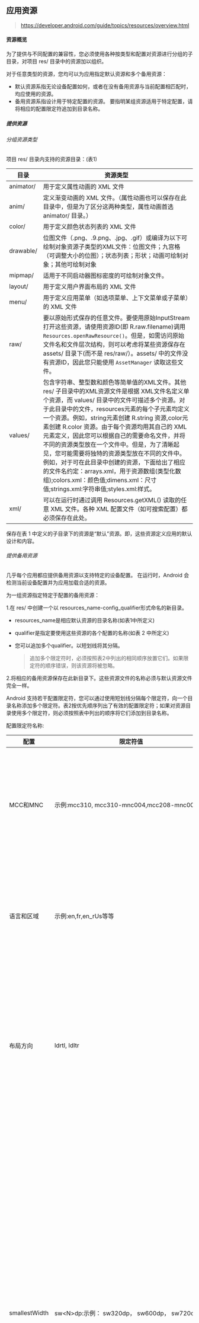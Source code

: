 ## 应用资源

> https://developer.android.com/guide/topics/resources/overview.html

#### 资源概览
为了提供与不同配置的兼容性，您必须使用各种按类型和配置对资源进行分组的子目录，对项目 res/ 目录中的资源加以组织。

对于任意类型的资源，您均可以为应用指定默认资源和多个备用资源：

* 默认资源系指无论设备配置如何，或者在没有备用资源与当前配置相匹配时，均应使用的资源。
* 备用资源系指设计用于特定配置的资源。 要指明某组资源适用于特定配置，请将相应的配置限定符追加到目录名称。

##### 提供资源

###### 分组资源类型

项目 res/ 目录内支持的资源目录：(表1)

| 目录        | 资源类型                                     |
| --------- | ---------------------------------------- |
| animator/ | 用于定义属性动画的 XML 文件                         |
| anim/     | 定义渐变动画的 XML 文件。（属性动画也可以保存在此目录中，但是为了区分这两种类型，属性动画首选 animator/ 目录。） |
| color/    | 用于定义颜色状态列表的 XML 文件                       |
| drawable/ | 位图文件（.png、.9.png、.jpg、.gif）或编译为以下可绘制对象资源子类型的XML文件：位图文件；九宫格（可调整大小的位图）；状态列表；形状；动画可绘制对象；其他可绘制对象 |
| mipmap/   | 适用于不同启动器图标密度的可绘制对象文件。                    |
| layout/   | 用于定义用户界面布局的 XML 文件                       |
| menu/     | 用于定义应用菜单（如选项菜单、上下文菜单或子菜单）的 XML 文件        |
| raw/      | 要以原始形式保存的任意文件。要使用原始InputStream打开这些资源，请使用资源ID(即 R.raw.filename)调用 `Resources.openRawResource()`。但是，如需访问原始文件名和文件层次结构，则可以考虑将某些资源保存在 assets/ 目录下(而不是 res/raw/）。assets/ 中的文件没有资源ID，因此您只能使用 `AssetManager` 读取这些文件。 |
| values/   | 包含字符串、整型数和颜色等简单值的XML文件。其他 res/ 子目录中的XML资源文件是根据 XML文件名定义单个资源，而 values/ 目录中的文件可描述多个资源。对于此目录中的文件，resources元素的每个子元素均定义一个资源。例如，string元素创建 R.string 资源,color元素创建 R.color 资源。由于每个资源均用其自己的 XML 元素定义，因此您可以根据自己的需要命名文件，并将不同的资源类型放在一个文件中。但是，为了清晰起见，您可能需要将独特的资源类型放在不同的文件中。 例如，对于可在此目录中创建的资源，下面给出了相应的文件名约定：arrays.xml，用于资源数组(类型化数组);colors.xml：颜色值;dimens.xml：尺寸值;strings.xml:字符串值;styles.xml:样式。 |
| xml/      | 可以在运行时通过调用 Resources.getXML() 读取的任意 XML 文件。各种 XML 配置文件（如可搜索配置）都必须保存在此处。 |

保存在表 1 中定义的子目录下的资源是“默认”资源。即，这些资源定义应用的默认设计和内容。

###### 提供备用资源

几乎每个应用都应提供备用资源以支持特定的设备配置。 在运行时，Android 会检测当前设备配置并为应用加载合适的资源。

 为一组资源指定特定于配置的备用资源：

1.在 res/ 中创建一个以 resources_name-config_qualifier形式命名的新目录。

 *  resources_name是相应默认资源的目录名称(如表1中所定义)

* qualifier是指定要使用这些资源的各个配置的名称(如表 2 中所定义)

* 您可以追加多个qualifier。以短划线将其分隔。

  > 追加多个限定符时，必须按照表2中列出的相同顺序放置它们。如果限定符的顺序错误，则该资源将被忽略。

2.将相应的备用资源保存在此新目录下。这些资源文件的名称必须与默认资源文件完全一样。

Android 支持若干配置限定符，您可以通过使用短划线分隔每个限定符，向一个目录名称添加多个限定符。表2按优先顺序列出了有效的配置限定符；如果对资源目录使用多个限定符，则必须按照表中列出的顺序将它们添加到目录名称。

配置限定符名称:

| 配置            | 限定符值                                     | 说明                                       |
| ------------- | ---------------------------------------- | ---------------------------------------- |
| MCC和MNC       | 示例:mcc310, mcc310-mnc004,mcc208-mnc00等等  | 移动国家代码 (MCC)，（可选）后跟设备 SIM 卡中的移动网络代码 (MNC)。例如，mcc310 是指美国的任一运营商，mcc310-mnc004 是指美国的 Verizon 公司，mcc208-mnc00 是指法国的 Orange 公司。 |
| 语言和区域         | 示例:en,fr,en_rUs等等                        | 语言通过由两个字母组成的ISO 639-1语言代码定义，可以选择后跟两个字母组成的 ISO 3166-1-alpha-2 区域码(前带小写字母“r”).这些代码不区分大小写；r 前缀用于区分区域码。 不能单独指定区域。 |
| 布局方向          | ldrtl, ldltr                             | 应用的布局方向。ldrtl 是指“布局方向从右到左”。ldltr 是指“布局方向从左到右”，这是默认的隐式值。它适用于布局、图片或值等任何资源。要为应用启用从右到左的布局功能，必须将 supportsRtl 设置为 "true"，并将 targetSdkVersion 设置为 17 或更高版本。此项为 API 级别 17 中新增配置。 |
| smallestWidth | sw\<N>dp:示例： sw320dp， sw600dp， sw720dp   | 屏幕的基本尺寸，由可用屏幕区域的最小尺寸指定。 具体来说，设备的 smallestWidth 是屏幕可用高度和宽度的最小尺寸（您也可以将其视为屏幕的“最小可能宽度”）。无论屏幕的当前方向如何，您均可使用此限定符确保应用 UI 的可用宽度至少为 Ndp。例如，如果布局要求屏幕区域的最小尺寸始终至少为 600dp，则可使用此限定符创建布局资源 res/layout-sw600dp/。仅当可用屏幕的最小尺寸至少为 600dp 时，系统才会使用这些资源，而不考虑 600dp 所代表的边是用户所认为的高度还是宽度。smallestWidth 是设备的固定屏幕尺寸特性；设备的 smallestWidth 不会随屏幕方向的变化而改变。应用为多个资源目录提供不同的 smallestWidth 限定符值时，系统会使用最接近（但未超出）设备 smallestWidth 的值。 |
| 可用宽度          | w\<N>dp,示例:w720dp, w1024dp等              | 指定资源应该使用的最小可用屏幕宽度，以dp为单位，由N值定义。在横向和纵向之间切换时，为了匹配当前实际宽度，此配置值也会随之发生变化。应用为多个资源目录提供不同的此配置值时，系统会使用最接近（但未超出）设备当前屏幕宽度的值。 此处的值考虑到了屏幕装饰元素，因此如果设备显示屏的左边缘或右边缘上有一些永久性 UI 元素，考虑到这些 UI 元素，它会使用小于实际屏幕尺寸的宽度值，这样会减少应用的可用空间。 |
| 可用高度          | h\<N>dp,示例:h720dp, h1024dp等              | 指定资源应该使用的最小可用屏幕高度，以“dp”为单位，由 \<N> 值定义。 在横向和纵向之间切换时，为了匹配当前实际高度，此配置值也会随之发生变化。应用为多个资源目录提供不同的此配置值时，系统会使用最接近（但未超出）设备当前屏幕高度的值。 此处的值考虑到了屏幕装饰元素，因此如果设备显示屏的上边缘或下边缘有一些永久性 UI 元素，考虑到这些 UI 元素，同时为减少应用的可用空间，它会使用小于实际屏幕尺寸的高度值。 非固定的屏幕装饰元素（例如，全屏时可隐藏的手机状态栏）并不在考虑范围内，标题栏或操作栏等窗口装饰也不在考虑范围内，因此应用必须准备好处理稍小于其所指定值的空间。此项为 API 级别 13 中新增配置。 |
| 屏幕尺寸          | small, normal, large, xlarge             | `small`：尺寸类似于低密度 QVGA 屏幕的屏幕。小屏幕的最小布局尺寸约为 320x426 dp 单位。例如，QVGA 低密度屏幕和 VGA 高密度屏幕。   `normal`：尺寸类似于中等密度 HVGA 屏幕的屏幕。标准屏幕的最小布局尺寸约为 320x470 dp 单位。例如，WQVGA 低密度屏幕、HVGA 中等密度屏幕、WVGA 高密度屏幕。   `large`：尺寸类似于中等密度 VGA 屏幕的屏幕。 大屏幕的最小布局尺寸约为 480x640 dp 单位。 例如，VGA 和 WVGA 中等密度屏幕。xlarge：明显大于传统中等密度 HVGA 屏幕的屏幕。超大屏幕的最小布局尺寸约为 720x960 dp 单位。在大多数情况下，屏幕超大的设备体积过大，不能放进口袋，最常见的是平板式设备。 API 级别 9 中的新增配置。 使用尺寸限定符并不表示资源仅**适用于该尺寸的屏幕。 如果没有为备用资源提供最符合当前设备配置的限定符，则系统可能使用其中[最匹配](https://developer.android.com/guide/topics/resources/providing-resources.html#BestMatch)的资源。如果所有资源均使用大于当前屏幕的尺寸限定符，则系统不会使用这些资源，并且应用在运行时将会崩溃（例如，如果所有布局资源均用 xlarge 限定符标记，但设备是标准尺寸的屏幕）。此项为 API 级别 4 中新增配置。 |
| 屏幕纵横比         | long,notlong                             | long：宽屏，如 WQVGA、WVGA、FWVGA,notlong：非宽屏，如 QVGA、HVGA 和 VGA,此项为 API 级别 4 中新增配置。它完全基于屏幕的纵横比（宽屏较宽），而与屏幕方向无关。 |
| 圆形屏幕          | round,notround                           | round：圆形屏幕，例如圆形可穿戴式设备;notround：方形屏幕，例如手机或平板电脑;此项为 API 级别 23 中新增配置。 |
| 屏幕方向          | port,land                                | port：设备处于纵向（垂直）,land：设备处于横向（水平）          |
| UI 模式         | car,desk, television, appliance,watch    | car：设备正在车载手机座上显示,desk：设备正在桌面手机座上显示,television：设备正在电视上显示，为用户提供“十英尺”体验，其 UI 位于远离用户的大屏幕上，主要面向方向键或其他非指针式交互,appliance：设备用作不带显示屏的装置,watch：设备配有显示屏，戴在手腕上,此项为 API 级别 8 中新增配置，API 13 中新增电视配置，API 20 中新增手表配置。 |
| 夜间模式          | night,notnight                           | night：夜间,notnight：白天,此项为 API 级别 8 中新增配置。 如果夜间模式停留在自动模式（默认），它有可能在应用生命周期中发生改变。在这种情况下，该模式会根据当天的时间进行调整。 可以使用 `UiModeManager` 启用或禁用此模式。 |
| 屏幕像素密度dpi     | ldpi,mdpi,hdpi,xhdpi,xxhdpi,xxxhdpi,nodpi,tvdpi,anydpi | ldpi：低密度屏幕；约为 120dpi。mdpi：中等密度（传统 HVGA）屏幕；约为 160dpi。hdpi：高密度屏幕；约为 240dpi。xhdpi：超高密度屏幕；约为 320dpi。此项为 API 级别 8 中新增配置,xxhdpi：超超高密度屏幕；约为 480dpi。此项为 API 级别 16 中新增配置,xxxhdpi：超超超高密度屏幕使用（仅限启动器图标，请参阅“支持多种屏幕”中的注释）；约为 640dpi。 此项为 API 级别 18 中新增配置,nodpi：它可用于您不希望缩放以匹配设备密度的位图资源。tvdpi：密度介于 mdpi 和 hdpi 之间的屏幕；约为 213dpi。它并不是“主要”密度组， 主要用于电视，而大多数应用都不需要它。对于大多数应用而言，提供 mdpi 和 hdpi 资源便已足够，系统将根据需要对其进行缩放。此项为 API 级别 13 中新增配置,anydpi：此限定符适合所有屏幕密度，其优先级高于其他限定符。 这对于矢量可绘制对象很有用。 此项为 API 级别 21 中新增配置,六个主要密度之间的缩放比为 3:4:6:8:12:16（忽略 tvdpi 密度）。因此，9x9 (ldpi) 位图相当于 12x12 (mdpi)、18x18 (hdpi)、24x24 (xhdpi) 位图，依此类推。如果您认为图像资源在电视或其他某些设备上呈现的效果不够好，而想尝试使用 tvdpi 资源，则缩放比例为 1.33*mdpi。例如，mdpi 屏幕的 100px x 100px 图像应该相当于 tvdpi 的133px x 133px。使用密度限定符并不表示资源仅适用于该密度的屏幕。 如果没有为备用资源提供最符合当前设备配置的限定符，则系统可能使用其中最匹配的资源。 |
| 触摸屏类型         | notouch,finger                           | notouch：设备没有触摸屏。finger：设备有一个专供用户通过手指直接与其交互的触摸屏。 |
| 键盘可用性         | keysexposed,keyshidden,keyssoft          | keysexposed：设备具有可用的键盘。如果设备启用了软键盘（不无可能），那么即使硬键盘没有展示给用户，哪怕设备没有硬键盘，也可以使用此限定符。 如果没有提供或已经禁用软键盘，则只有在显示硬键盘时才会使用此限定符。keyshidden：设备具有可用的硬键盘，但它处于隐藏状态，且设备没有启用软键盘。keyssoft：设备已经启用软键盘（无论是否可见）。如果提供了 keysexposed 资源，但未提供 keyssoft 资源，那么只要系统已经启用软键盘，就会使用 keysexposed 资源，而不考虑键盘是否可见。 |
| 主要文本输入法       | nokeys,qwerty,12key                      | nokeys：设备没有用于文本输入的硬按键。qwerty：设备具有标准硬键盘（无论是否对用户可见）。12key：设备具有 12 键硬键盘（无论是否对用户可见）。 |
| 导航键可用性        | navexposed,navhidden                     | navexposed：导航键可供用户使用。navhidden：导航键不可用（例如，位于密封盖子后面）。 |
| 主要非触摸导航方法     | nonav,dpad,trackball,wheel               | nonav：除了使用触摸屏以外，设备没有其他导航设施。dpad：设备具有用于导航的方向键。trackball：设备具有用于导航的轨迹球。wheel：设备具有用于导航的方向盘（不常见）。 |
| 平台版本（API 级别）  | 示例：v3,v4,v7等                             | 设备支持的 API 级别。例如，v1 对应于 API 级别 1（带有 Android 1.0 或更高版本系统的设备），v4 对应于 API 级别 4（带有 Android 1.6 或更高版本系统的设备）。 |

有些配置限定符是从 Android 1.0 才开始添加，因此并非所有版本的 Android 系统都支持所有限定符。使用新限定符会隐式添加平台版本限定符，因此较旧版本系统的设备必然会忽略它。 例如，使用 w600dp 限定符会自动包括 v13 限定符，因为可用宽度限定符是 API 级别 13 中的新增配置。为了避免出现任何问题，请始终包含一组默认资源（一组“不带限定符”的资源）。

###### 限定符命名规则

以下是一些关于使用配置限定符名称的规则：

* 您可以为单组资源指定多个限定符，并使用短划线分隔。例如，drawable-en-rUS-land 适用于横排美国英语设备
* 这些限定符必须遵循表 2 中列出的顺序。例如：错误：drawable-hdpi-port/；正确：`drawable-port-hdpi/`
* 不能嵌套备用资源目录。例如，您不能拥有 res/drawable/drawable-en
* 值不区分大小写。
* 对于每种限定符类型，仅支持一个值。例如，若要对西班牙语和法语使用相同的可绘制对象文件，则您肯定不能拥有名为 drawable-rES-rFR/ 的目录，而是需要两个包含相应文件的资源目录，如 drawable-rES/ 和 drawable-rFR/。

###### 创建别名资源

如果您想将某一资源用于多种设备配置（但是不想作为默认资源提供），则无需将同一资源放入多个备用资源目录中。 相反，您可以（在某些情况下）创建备用资源，充当保存在默认资源目录下的资源的别名。

> 注：并非所有资源都会提供相应机制让您创建指向其他资源的别名。 特别是，xml/ 目录中的动画资源、菜单资源、原始资源以及其他未指定资源均不提供此功能。

例如，假设您有一个应用图标 icon.png，并且需要不同语言区域的独特版本。 但是，加拿大英语和加拿大法语这两种语言区域需要使用同一版本。 您可能会认为需要将相同的图像复制到加拿大英语和加拿大法语对应的资源目录中，但事实并非如此。 相反，您可以将用于二者的图像另存为 icon_ca.png（除 icon.png 以外的任何名称），并将其放入默认 res/drawable/ 目录中。然后，在 res/drawable-en-rCA/ 和 res/drawable-fr-rCA/ 中创建 icon.xml 文件，使用 <bitmap> 元素引用 icon_ca.png 资源。这样，您只需存储 PNG 文件的一个版本和两个指向该版本的小型 XML 文件。（XML 文件示例如下。）

###### # 可绘制对象

要创建指向现有可绘制对象的别名，请使用 <bitmap> 元素。例如：

```
<?xml version="1.0" encoding="utf-8"?>
<bitmap xmlns:android="http://schemas.android.com/apk/res/android"
    android:src="@drawable/icon_ca" />
 
 //如果将此文件另存为 icon.xml（例如，在备用资源目录中，另存为 res/drawable-en-rCA/），则会编译到可作为 R.drawable.icon 引用的资源中，但实际上它是 R.drawable.icon_ca 资源（保存在 res/drawable/ 中）的别名。
```

###### # 布局

要创建指向现有布局的别名，请使用包装在 <merge> 中的 <include> 元素。例如：

```
//如果将此文件另存为 main.xml，则会编译到可作为 R.layout.main 引用的资源中，但实际上它是 R.layout.main_ltr 资源的别名
<?xml version="1.0" encoding="utf-8"?>
<merge>
    <include layout="@layout/main_ltr"/>
</merge>
```

###### # 字符串和其他简单值

```
//R.string.hi 资源现在是 R.string.hello 的别名。
<?xml version="1.0" encoding="utf-8"?>
<resources>
    <string name="hello">Hello</string>
    <string name="hi">@string/hello</string>
</resources>

<?xml version="1.0" encoding="utf-8"?>
<resources>
    <color name="red">#f00</color>
    <color name="highlight">@color/red</color>
</resources>

```

